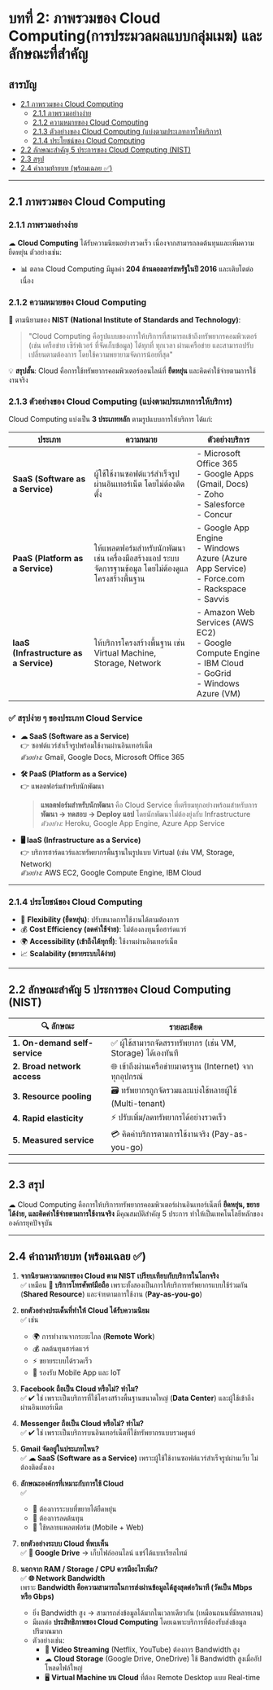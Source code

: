 # บทที่ 2: ภาพรวมของ Cloud Computing(การประมวลผลแบบกลุ่มเมฆ) และลักษณะที่สำคัญ

## **สารบัญ**
- [2.1 ภาพรวมของ Cloud Computing](#21-ภาพรวมของ-cloud-computing)
  - [2.1.1 ภาพรวมอย่างง่าย](#211-ภาพรวมอย่างง่าย)
  - [2.1.2 ความหมายของ Cloud Computing](#212-ความหมายของ-cloud-computing)
  - [2.1.3 ตัวอย่างของ Cloud Computing (แบ่งตามประเภทการให้บริการ)](#213-ตัวอย่างของ-cloud-computing-แบ่งตามประเภทการให้บริการ)
  - [2.1.4 ประโยชน์ของ Cloud Computing](#214-ประโยชน์ของ-cloud-computing)
- [2.2 ลักษณะสำคัญ 5 ประการของ Cloud Computing (NIST)](#22-ลักษณะสำคัญ-5-ประการของ-cloud-computing-nist)
- [2.3 สรุป](#23-สรุป)
- [2.4 คำถามท้ายบท (พร้อมเฉลย ✅)](#24-คำถามท้ายบท-พร้อมเฉลย-)
  
---

## 2.1 ภาพรวมของ Cloud Computing

### 2.1.1 ภาพรวมอย่างง่าย
☁ **Cloud Computing** ได้รับความนิยมอย่างรวดเร็ว เนื่องจากสามารถลดต้นทุนและเพิ่มความยืดหยุ่น ตัวอย่างเช่น:
- 📊 ตลาด Cloud Computing มีมูลค่า **204 ล้านดอลลาร์สหรัฐในปี 2016** และเติบโตต่อเนื่อง

### 2.1.2 ความหมายของ Cloud Computing
📖 ตามนิยามของ **NIST (National Institute of Standards and Technology)**:
> "Cloud Computing คือรูปแบบของการให้บริการที่สามารถเข้าถึงทรัพยากรคอมพิวเตอร์ (เช่น เครือข่าย เซิร์ฟเวอร์ ที่จัดเก็บข้อมูล) ได้ทุกที่ ทุกเวลา ผ่านเครือข่าย และสามารถปรับเปลี่ยนตามต้องการ โดยใช้ความพยายามจัดการน้อยที่สุด"

💡 **สรุปสั้น**: Cloud คือการใช้ทรัพยากรคอมพิวเตอร์ออนไลน์ที่ **ยืดหยุ่น** และคิดค่าใช้จ่ายตามการใช้งานจริง

### 2.1.3 ตัวอย่างของ Cloud Computing (แบ่งตามประเภทการให้บริการ)

Cloud Computing แบ่งเป็น **3 ประเภทหลัก** ตามรูปแบบการให้บริการ ได้แก่:

| ประเภท | ความหมาย | ตัวอย่างบริการ |
|--------|-----------|----------------|
| **SaaS (Software as a Service)** | ผู้ใช้ใช้งานซอฟต์แวร์สำเร็จรูปผ่านอินเทอร์เน็ต โดยไม่ต้องติดตั้ง | - Microsoft Office 365 <br> - Google Apps (Gmail, Docs) <br> - Zoho <br> - Salesforce <br> - Concur |
| **PaaS (Platform as a Service)** | ให้แพลตฟอร์มสำหรับนักพัฒนา เช่น เครื่องมือสร้างแอป ระบบจัดการฐานข้อมูล โดยไม่ต้องดูแลโครงสร้างพื้นฐาน | - Google App Engine <br> - Windows Azure (Azure App Service) <br> - Force.com <br> - Rackspace <br> - Savvis |
| **IaaS (Infrastructure as a Service)** | ให้บริการโครงสร้างพื้นฐาน เช่น Virtual Machine, Storage, Network | - Amazon Web Services (AWS EC2) <br> - Google Compute Engine <br> - IBM Cloud <br> - GoGrid <br> - Windows Azure (VM) |

### ✅ สรุปง่าย ๆ ของประเภท Cloud Service
- **☁ SaaS (Software as a Service)**  
  👉 ซอฟต์แวร์สำเร็จรูปพร้อมใช้งานผ่านอินเทอร์เน็ต  
  *ตัวอย่าง:* Gmail, Google Docs, Microsoft Office 365  

- **🛠 PaaS (Platform as a Service)**  
  👉 แพลตฟอร์มสำหรับนักพัฒนา  
  > **แพลตฟอร์มสำหรับนักพัฒนา** คือ Cloud Service ที่เตรียมทุกอย่างพร้อมสำหรับการ **พัฒนา → ทดสอบ → Deploy แอป** โดยนักพัฒนาไม่ต้องยุ่งกับ Infrastructure  
  *ตัวอย่าง:* Heroku, Google App Engine, Azure App Service  

- **🖥 IaaS (Infrastructure as a Service)**  
  👉 บริการฮาร์ดแวร์และทรัพยากรพื้นฐานในรูปแบบ Virtual (เช่น VM, Storage, Network)  
  *ตัวอย่าง:* AWS EC2, Google Compute Engine, IBM Cloud  

---

### 2.1.4 ประโยชน์ของ Cloud Computing
- 🔄 **Flexibility (ยืดหยุ่น)**: ปรับขนาดการใช้งานได้ตามต้องการ
- 💰 **Cost Efficiency (ลดค่าใช้จ่าย)**: ไม่ต้องลงทุนซื้อฮาร์ดแวร์
- 🌍 **Accessibility (เข้าถึงได้ทุกที่)**: ใช้งานผ่านอินเทอร์เน็ต
- 📈 **Scalability (ขยายระบบได้ง่าย)**

---

## 2.2 ลักษณะสำคัญ 5 ประการของ Cloud Computing (NIST)
| 🔍 ลักษณะ | รายละเอียด |
|-----------|------------|
| **1. On-demand self-service** | ✅ ผู้ใช้สามารถจัดสรรทรัพยากร (เช่น VM, Storage) ได้เองทันที |
| **2. Broad network access** | 🌐 เข้าถึงผ่านเครือข่ายมาตรฐาน (Internet) จากทุกอุปกรณ์ |
| **3. Resource pooling** | 🗃 ทรัพยากรถูกจัดรวมและแบ่งใช้หลายผู้ใช้ (Multi-tenant) |
| **4. Rapid elasticity** | ⚡ ปรับเพิ่ม/ลดทรัพยากรได้อย่างรวดเร็ว |
| **5. Measured service** | 💳 คิดค่าบริการตามการใช้งานจริง (Pay-as-you-go) |

---

## 2.3 สรุป
☁ Cloud Computing คือการให้บริการทรัพยากรคอมพิวเตอร์ผ่านอินเทอร์เน็ตที่ **ยืดหยุ่น, ขยายได้ง่าย, และคิดค่าใช้จ่ายตามการใช้งานจริง** มีคุณสมบัติสำคัญ 5 ประการ ทำให้เป็นเทคโนโลยีหลักขององค์กรยุคปัจจุบัน

---

## 2.4 คำถามท้ายบท (พร้อมเฉลย ✅)

1. **จากนิยามความหมายของ Cloud ตาม NIST เปรียบเทียบกับบริการในโลกจริง**  
   ✅ เหมือน **📱 บริการโทรศัพท์มือถือ** เพราะทั้งสองเป็นการให้บริการทรัพยากรแบบใช้ร่วมกัน (**Shared Resource**) และจ่ายตามการใช้งาน (**Pay-as-you-go**)

2. **ยกตัวอย่างประเด็นที่ทำให้ Cloud ได้รับความนิยม**  
   ✅ เช่น  
   - 🌍 การทำงานจากระยะไกล (**Remote Work**)  
   - 💰 ลดต้นทุนฮาร์ดแวร์  
   - ⚡ ขยายระบบได้รวดเร็ว  
   - 📱 รองรับ Mobile App และ IoT  

3. **Facebook ถือเป็น Cloud หรือไม่? ทำไม?**  
   ✅ ✔ ใช่ เพราะเป็นบริการที่ใช้โครงสร้างพื้นฐานขนาดใหญ่ (**Data Center**) และผู้ใช้เข้าถึงผ่านอินเทอร์เน็ต

4. **Messenger ถือเป็น Cloud หรือไม่? ทำไม?**  
   ✅ ✔ ใช่ เพราะเป็นบริการบนอินเทอร์เน็ตที่ใช้ทรัพยากรแบบรวมศูนย์

5. **Gmail จัดอยู่ในประเภทไหน?**  
   ✅ **☁ SaaS (Software as a Service)** เพราะผู้ใช้ใช้งานซอฟต์แวร์สำเร็จรูปผ่านเว็บ ไม่ต้องติดตั้งเอง

6. **ลักษณะองค์กรที่เหมาะกับการใช้ Cloud**  
   ✅  
   - 🏢 ต้องการระบบที่ขยายได้ยืดหยุ่น  
   - 💸 ต้องการลดต้นทุน  
   - 📲 ใช้หลายแพลตฟอร์ม (Mobile + Web)  

7. **ยกตัวอย่างระบบ Cloud ที่พบเห็น**  
   ✅ **📂 Google Drive** → เก็บไฟล์ออนไลน์ แชร์ได้แบบเรียลไทม์  

8. **นอกจาก RAM / Storage / CPU ควรมีอะไรเพิ่ม?**  
   ✅ **🌐 Network Bandwidth**  
   เพราะ **Bandwidth คือความสามารถในการส่งผ่านข้อมูลได้สูงสุดต่อวินาที (วัดเป็น Mbps หรือ Gbps)**  
   - ยิ่ง Bandwidth สูง → สามารถส่งข้อมูลได้มากในเวลาเดียวกัน (เหมือนถนนที่มีหลายเลน)  
   - มีผลต่อ **ประสิทธิภาพของ Cloud Computing** โดยเฉพาะบริการที่ต้องรับส่งข้อมูลปริมาณมาก  
   - ตัวอย่างเช่น:  
     - 🎥 **Video Streaming** (Netflix, YouTube) ต้องการ Bandwidth สูง  
     - ☁ **Cloud Storage** (Google Drive, OneDrive) ใช้ Bandwidth สูงเมื่ออัปโหลดไฟล์ใหญ่  
     - 🖥 **Virtual Machine บน Cloud** ที่ต้อง Remote Desktop แบบ Real-time  

